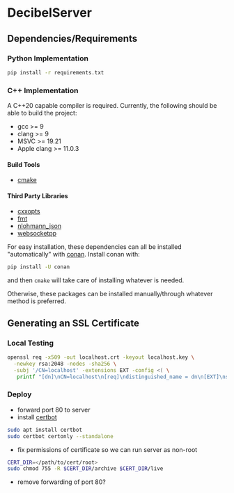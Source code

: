 # DecibelServer

## Dependencies/Requirements
### Python Implementation
```bash
pip install -r requirements.txt
```
### C++ Implementation
A C++20 capable compiler is required. Currently, the following should be able to build the project:
- gcc >= 9
- clang >= 9
- MSVC >= 19.21
- Apple clang >= 11.0.3

#### Build Tools
- [cmake](https://cmake.org/)

#### Third Party Libraries
- [cxxopts](https://github.com/jarro2783/cxxopts)
- [fmt](https://github.com/fmtlib/fmt)
- [nlohmann_json](https://github.com/nlohmann/json)
- [websocketpp](https://github.com/zaphoyd/websocketpp)

For easy installation, these dependencies can all be installed "automatically" with [conan](https://conan.io/). Install conan with:
```bash
pip install -U conan
```
and then `cmake` will take care of installing whatever is needed.

Otherwise, these packages can be installed manually/through whatever method is preferred.

## Generating an SSL Certificate
### Local Testing
```bash
openssl req -x509 -out localhost.crt -keyout localhost.key \
  -newkey rsa:2048 -nodes -sha256 \
  -subj '/CN=localhost' -extensions EXT -config <( \
   printf "[dn]\nCN=localhost\n[req]\ndistinguished_name = dn\n[EXT]\nsubjectAltName=DNS:localhost\nkeyUsage=digitalSignature\nextendedKeyUsage=serverAuth")
```
### Deploy
- forward port 80 to server
- install [certbot](https://certbot.eff.org/instructions)

```bash
sudo apt install certbot
sudo certbot certonly --standalone
```

- fix permissions of certificate so we can run server as non-root
```bash
CERT_DIR=</path/to/cert/root> 
sudo chmod 755 -R $CERT_DIR/archive $CERT_DIR/live
```
- remove forwarding of port 80?
